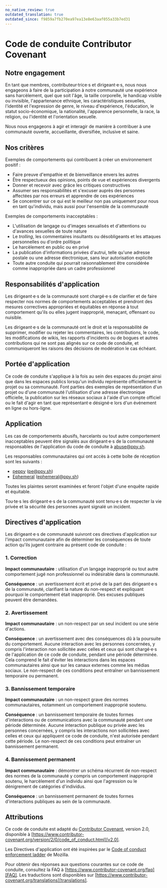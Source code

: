 ```yaml
---
no_native_review: true
outdated_translation: true
outdated_since: f9859a7fb270ea97ea13e8e63aaf055a33b7ed31
---
```


# Code de conduite Contributor Covenant

## Notre engagement

En tant que membres, contributeur·trice·s et dirigeant·e·s, nous nous engageons à faire de la participation à notre communauté une expérience sans harcèlement, quel que soit l'âge, la taille corporelle, le handicap visible ou invisible, l'appartenance ethnique, les caractéristiques sexuelles, l'identité et l'expression de genre, le niveau d'expérience, l'éducation, le statut socio-économique, la nationalité, l'apparence personnelle, la race, la religion, ou l'identité et l'orientation sexuelle.

Nous nous engageons à agir et interagir de manière à contribuer à une communauté ouverte, accueillante, diversifiée, inclusive et saine.

## Nos critères

Exemples de comportements qui contribuent à créer un environnement positif :

- Faire preuve d'empathie et de bienveillance envers les autres
- Être respectueux des opinions, points de vue et expériences divergents
- Donner et recevoir avec grâce les critiques constructives
- Assumer ses responsabilités et s'excuser auprès des personnes affectées par nos erreurs et apprendre de ces expériences
- Se concentrer sur ce qui est le meilleur non pas uniquement pour nous en tant qu'individu, mais aussi pour l'ensemble de la communauté

Exemples de comportements inacceptables :

- L'utilisation de langage ou d'images sexualisés et d'attentions ou d'avances sexuelles de toute nature
- Le *trolling*, les commentaires insultants ou désobligeants et les attaques personnelles ou d'ordre politique
- Le harcèlement en public ou en privé
- La publication d'informations privées d'autrui, telle qu'une adresse postale ou une adresse électronique, sans leur autorisation explicite
- Toute autre conduite qui pourrait raisonnablement être considérée comme inappropriée dans un cadre professionnel

## Responsabilités d'application

Les dirigeant·e·s de la communauté sont chargé·e·s de clarifier et de faire respecter nos normes de comportements acceptables et prendront des mesures correctives appropriées et équitables en réponse à tout comportement qu'ils ou elles jugent inapproprié, menaçant, offensant ou nuisible.

Les dirigeant·e·s de la communauté ont le droit et la responsabilité de supprimer, modifier ou rejeter les commentaires, les contributions, le code, les modifications de wikis, les rapports d'incidents ou de bogues et autres contributions qui ne sont pas alignés sur ce code de conduite, et communiqueront les raisons des décisions de modération le cas échéant.

## Portée d'application

Ce code de conduite s'applique à la fois au sein des espaces du projet ainsi que dans les espaces publics lorsqu'un individu représente officiellement le projet ou sa communauté. Font parties des exemples de représentation d'un projet ou d'une communauté l'utilisation d'une adresse électronique officielle, la publication sur les réseaux sociaux à l'aide d'un compte officiel ou le fait d'agir en tant que représentant·e désigné·e lors d'un événement en ligne ou hors-ligne.

## Application

Les cas de comportements abusifs, harcelants ou tout autre comportement inacceptables peuvent être signalés aux dirigeant·e·s de la communauté responsables de l'application du code de conduite à [abuse@ppy.sh](mailto:abuse@ppy.sh).

Les responsables communautaires qui ont accès à cette boîte de réception sont les suivants :

- [peppy](https://osu.ppy.sh/users/2) ([pe@ppy.sh](mailto:pe@ppy.sh))
- [Ephemeral](https://osu.ppy.sh/users/102335) ([ephemeral@ppy.sh](mailto:ephemeral@ppy.sh))

Toutes les plaintes seront examinées et feront l'objet d'une enquête rapide et équitable.

Tou·te·s les dirigeant·e·s de la communauté sont tenu·e·s de respecter la vie privée et la sécurité des personnes ayant signalé un incident.

## Directives d'application

Les dirigeant·e·s de communauté suivront ces directives d'application sur l'impact communautaire afin de déterminer les conséquences de toute action qu'ils jugent contraire au présent code de conduite :

### 1. Correction

**Impact communautaire** : utilisation d'un langage inapproprié ou tout autre comportement jugé non professionnel ou indésirable dans la communauté.

**Conséquence** : un avertissement écrit et privé de la part des dirigeant·e·s de la communauté, clarifiant la nature du non-respect et expliquant pourquoi le comportement était inapproprié. Des excuses publiques peuvent être demandées.

### 2. Avertissement

**Impact communautaire** : un non-respect par un seul incident ou une série d'actions.

**Conséquence** : un avertissement avec des conséquences dû à la poursuite du comportement. Aucune interaction avec les personnes concernées, y compris l'interaction non sollicitée avec celles et ceux qui sont chargé·e·s de l'application de ce code de conduite, pendant une période déterminée.
Cela comprend le fait d'éviter les interactions dans les espaces communautaires ainsi que sur les canaux externes comme les médias sociaux. Le non-respect de ces conditions peut entraîner un bannissement temporaire ou permanent.

### 3. Bannissement temporaire

**Impact communautaire** : un non-respect grave des normes communautaires, notamment un comportement inapproprié soutenu.

**Conséquence** : un bannissement temporaire de toutes formes d'interactions ou de communications avec la communauté pendant une période déterminée. Aucune interaction publique ou privée avec les personnes concernées, y compris les interactions non sollicitées avec celles et ceux qui appliquent ce code de conduite, n'est autorisée pendant cette période.
Le non-respect de ces conditions peut entraîner un bannissement permanent.

### 4. Bannissement permanent

**Impact communautaire** : démontrer un schéma récurrent de non-respect des normes de la communauté y compris un comportement inapproprié soutenu, le harcèlement d'un individu ainsi que l'agression ou le dénigrement de catégories d'individus.

**Conséquence** : un bannissement permanent de toutes formes d'interactions publiques au sein de la communauté.

## Attributions

Ce code de conduite est adapté du [Contributor Covenant][homepage], version 2.0, disponible à [https://www.contributor-covenant.org/version/2/0/code_of_conduct.html][v2.0].

Les Directives d'application ont été inspirées par le [Code of conduct enforcement ladder][Mozilla CoC] de Mozilla.

Pour obtenir des réponses aux questions courantes sur ce code de conduite, consultez la FAQ à [https://www.contributor-covenant.org/faq][FAQ]. Les traductions sont disponibles sur [https://www.contributor-covenant.org/translations][translations].

[homepage]: https://www.contributor-covenant.org
[v2.0]: https://www.contributor-covenant.org/version/2/0/code_of_conduct.html
[Mozilla CoC]: https://github.com/mozilla/diversity
[FAQ]: https://www.contributor-covenant.org/faq
[translations]: https://www.contributor-covenant.org/translations
